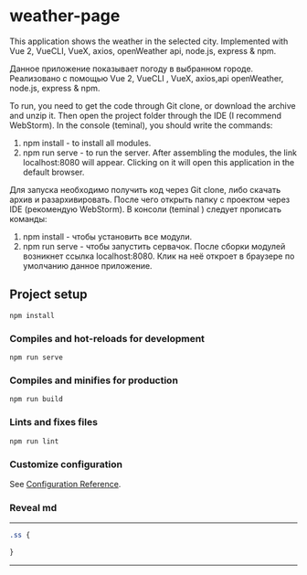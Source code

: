 # weather-page
This application shows the weather in the selected city. Implemented with Vue 2, VueCLI, VueX, axios, openWeather api, node.js, express & npm.

Данное приложение показывает погоду в выбранном городе. Реализовано с помощью Vue  2, VueCLI , VueX, axios,api openWeather, node.js, express  & npm.

To run, you need to get the code through Git clone, or download the archive and unzip it. Then open the project folder through the IDE (I recommend WebStorm). In the console (teminal), you should write the commands:
1) npm install - to install all modules.
2) npm run serve - to run the server.
After assembling the modules, the link localhost:8080 will appear. Clicking on it will open this application in the default browser.

Для запуска необходимо получить код через Git clone, либо скачать архив и разархивировать. После чего открыть папку с проектом через IDE (рекомендую WebStorm). В консоли (teminal ) следует прописать команды:
1) npm  install - чтобы установить все модули.
2) npm run serve  - чтобы запустить сервачок.
После сборки модулей возникнет ссылка localhost:8080. Клик на неё откроет в браузере по умолчанию данное приложение.

## Project setup
```
npm install
```

### Compiles and hot-reloads for development
```
npm run serve
```

### Compiles and minifies for production
```
npm run build
```

### Lints and fixes files
```
npm run lint
```

### Customize configuration
See [Configuration Reference](https://cli.vuejs.org/config/).


### Reveal md

---

```CSS
.ss {
    
}
```
---